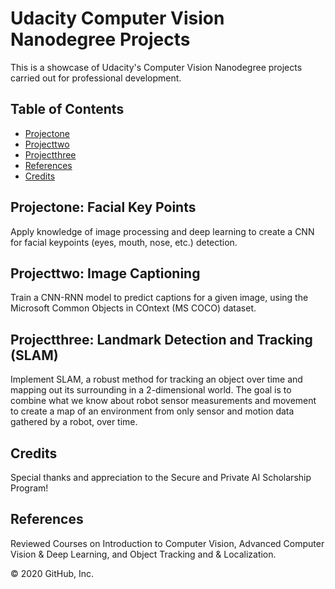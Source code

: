 # Udacity Computer Vision Nanodegree Projects

This is a showcase of Udacity's Computer Vision Nanodegree projects carried out for professional development.


## Table of Contents

* [Projectone](#projectone)
* [Projecttwo](#projecttwo)
* [Projectthree](#projectthree)
* [References](#references)
* [Credits](#credits)



## Projectone: Facial Key Points
Apply knowledge of image processing and deep learning to create a CNN for facial keypoints (eyes, mouth, nose, etc.) detection.

## Projecttwo: Image Captioning
Train a CNN-RNN model to predict captions for a given image, using the Microsoft Common Objects in COntext (MS COCO) dataset.

## Projectthree: Landmark Detection and Tracking (SLAM)
Implement SLAM, a robust method for tracking an object over time and mapping out its surrounding in a 2-dimensional world. The goal is to combine what we know about robot sensor measurements and movement to create a map of an environment from only sensor and motion data gathered by a robot, over time.

## Credits
Special thanks and appreciation to the Secure and Private AI Scholarship Program!

## References
Reviewed Courses on Introduction to Computer Vision, Advanced Computer Vision & Deep Learning, and  Object Tracking and & Localization.

© 2020 GitHub, Inc.
